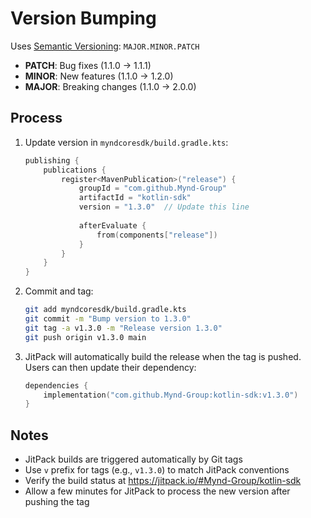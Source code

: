 # Version Bumping

Uses [Semantic Versioning](https://semver.org/): `MAJOR.MINOR.PATCH`
- **PATCH**: Bug fixes (1.1.0 → 1.1.1)
- **MINOR**: New features (1.1.0 → 1.2.0)  
- **MAJOR**: Breaking changes (1.1.0 → 2.0.0)

## Process

1. Update version in `myndcoresdk/build.gradle.kts`:
   ```kotlin
   publishing {
       publications {
           register<MavenPublication>("release") {
               groupId = "com.github.Mynd-Group"
               artifactId = "kotlin-sdk"
               version = "1.3.0"  // Update this line
               
               afterEvaluate {
                   from(components["release"])
               }
           }
       }
   }
   ```

2. Commit and tag:
   ```bash
   git add myndcoresdk/build.gradle.kts
   git commit -m "Bump version to 1.3.0"
   git tag -a v1.3.0 -m "Release version 1.3.0"
   git push origin v1.3.0 main
   ```

3. JitPack will automatically build the release when the tag is pushed. Users can then update their dependency:
   ```kotlin
   dependencies {
       implementation("com.github.Mynd-Group:kotlin-sdk:v1.3.0")
   }
   ```

## Notes

- JitPack builds are triggered automatically by Git tags
- Use `v` prefix for tags (e.g., `v1.3.0`) to match JitPack conventions
- Verify the build status at https://jitpack.io/#Mynd-Group/kotlin-sdk
- Allow a few minutes for JitPack to process the new version after pushing the tag 